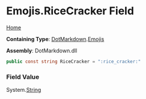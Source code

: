 # Emojis\.RiceCracker Field

[Home](../../../README.md)

**Containing Type**: [DotMarkdown](../../README.md)\.[Emojis](../README.md)

**Assembly**: DotMarkdown\.dll

```csharp
public const string RiceCracker = ":rice_cracker:"
```

### Field Value

System\.[String](https://docs.microsoft.com/en-us/dotnet/api/system.string)